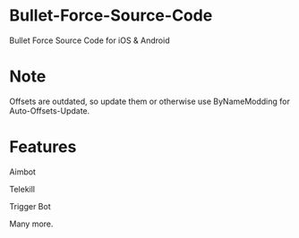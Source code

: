 # Bullet-Force-Source-Code
Bullet Force Source Code for iOS &amp; Android


# Note
Offsets are outdated, so update them or otherwise use ByNameModding for Auto-Offsets-Update.

# Features
Aimbot

Telekill

Trigger Bot

Many more.
